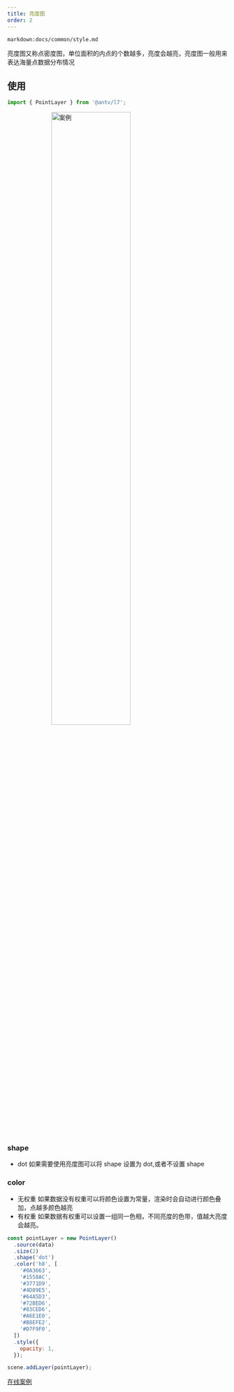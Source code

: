 ```yaml
---
title: 亮度图
order: 2
---
```

`markdown:docs/common/style.md`

亮度图又称点密度图，单位面积的内点的个数越多，亮度会越亮，亮度图一般用来表达海量点数据分布情况

## 使用

```javascript
import { PointLayer } from '@antv/l7';
```

<img width="60%" style="display: block;margin: 0 auto;" alt="案例" src='https://gw.alipayobjects.com/mdn/antv_site/afts/img/A*xr8BQouXGvoAAAAAAAAAAABkARQnAQ'>

### shape

- dot 如果需要使用亮度图可以将 shape 设置为 dot,或者不设置 shape

### color

- 无权重
  如果数据没有权重可以将颜色设置为常量，渲染时会自动进行颜色叠加，点越多颜色越亮
- 有权重
  如果数据有权重可以设置一组同一色相，不同亮度的色带，值越大亮度会越亮。

```javascript
const pointLayer = new PointLayer()
  .source(data)
  .size(2)
  .shape('dot')
  .color('h8', [
    '#0A3663',
    '#1558AC',
    '#3771D9',
    '#4D89E5',
    '#64A5D3',
    '#72BED6',
    '#83CED6',
    '#A6E1E0',
    '#B8EFE2',
    '#D7F9F0',
  ])
  .style({
    opacity: 1,
  });

scene.addLayer(pointLayer);
```

[在线案例](/zh/examples/point/dot#normal2)
